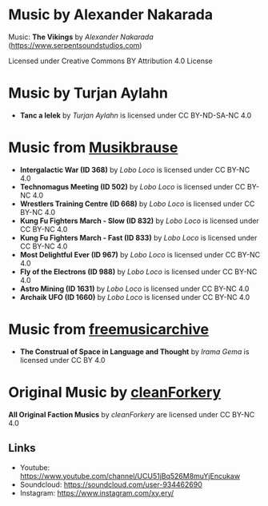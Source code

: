 # Music by Alexander Nakarada
Music: **The Vikings** by _Alexander Nakarada_ (https://www.serpentsoundstudios.com)

Licensed under Creative Commons BY Attribution 4.0 License

# Music by Turjan Aylahn
- **Tanc a lelek** by _Turjan Aylahn_ is licensed under CC BY-ND-SA-NC 4.0

# Music from [Musikbrause](https://musikbrause.de/)
- **Intergalactic War (ID 368)** by _Lobo Loco_ is licensed under CC BY-NC 4.0
- **Technomagus Meeting (ID 502)** by _Lobo Loco_ is licensed under CC BY-NC 4.0
- **Wrestlers Training Centre (ID 668)** by _Lobo Loco_ is licensed under CC BY-NC 4.0
- **Kung Fu Fighters March - Slow (ID 832)** by _Lobo Loco_ is licensed under CC BY-NC 4.0
- **Kung Fu Fighters March - Fast (ID 833)** by _Lobo Loco_ is licensed under CC BY-NC 4.0
- **Most Delightful Ever (ID 967)** by _Lobo Loco_ is licensed under CC BY-NC 4.0
- **Fly of the Electrons (ID 988)** by _Lobo Loco_ is licensed under CC BY-NC 4.0
- **Astro Mining (ID 1631)** by _Lobo Loco_ is licensed under CC BY-NC 4.0
- **Archaik UFO (ID 1660)** by _Lobo Loco_ is licensed under CC BY-NC 4.0

# Music from [freemusicarchive](https://freemusicarchive.org)
- **The Construal of Space in Language and Thought** by _Irama Gema_ is licensed under CC BY 4.0

# Original Music by [cleanForkery](https://soundcloud.com/user-934462690)
**All Original Faction Musics** by _cleanForkery_ are licensed under CC BY-NC 4.0

## Links
- Youtube: https://www.youtube.com/channel/UCU51jBq526M8muYjEncukaw
- Soundcloud: https://soundcloud.com/user-934462690
- Instagram: https://www.instagram.com/xy.ery/
